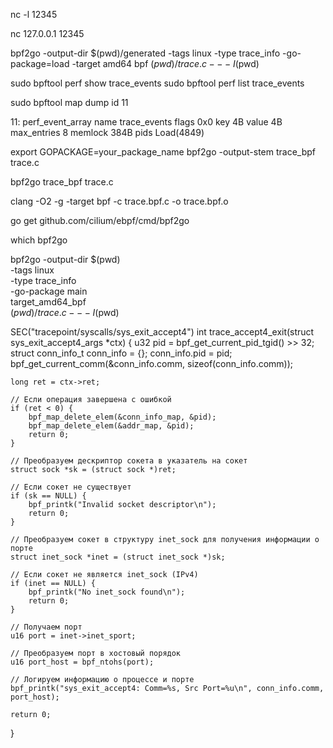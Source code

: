 nc -l 12345

nc 127.0.0.1 12345



bpf2go -output-dir $(pwd)/generated -tags linux -type trace_info -go-package=load -target amd64 bpf $(pwd)/trace.c -- -I$(pwd)


sudo bpftool perf show  trace_events
sudo bpftool perf list  trace_events

sudo bpftool map dump id 11




11: perf_event_array  name trace_events  flags 0x0
        key 4B  value 4B  max_entries 8  memlock 384B
        pids Load(4849)


export GOPACKAGE=your_package_name
bpf2go -output-stem trace_bpf trace.c

bpf2go trace_bpf trace.c



clang -O2 -g -target bpf -c trace.bpf.c -o trace.bpf.o

go get github.com/cilium/ebpf/cmd/bpf2go

which bpf2go


bpf2go -output-dir $(pwd) \
  -tags linux \
  -type trace_info \
  -go-package main \
  target_amd64_bpf \
  $(pwd)/trace.c -- -I$(pwd)


SEC("tracepoint/syscalls/sys_exit_accept4")
int trace_accept4_exit(struct sys_exit_accept4_args *ctx) {
    u32 pid = bpf_get_current_pid_tgid() >> 32;
    struct conn_info_t conn_info = {};
    conn_info.pid = pid;
    bpf_get_current_comm(&conn_info.comm, sizeof(conn_info.comm));

    long ret = ctx->ret;

    // Если операция завершена с ошибкой
    if (ret < 0) {
        bpf_map_delete_elem(&conn_info_map, &pid);
        bpf_map_delete_elem(&addr_map, &pid);
        return 0;
    }

    // Преобразуем дескриптор сокета в указатель на сокет
    struct sock *sk = (struct sock *)ret;

    // Если сокет не существует
    if (sk == NULL) {
        bpf_printk("Invalid socket descriptor\n");
        return 0;
    }

    // Преобразуем сокет в структуру inet_sock для получения информации о порте
    struct inet_sock *inet = (struct inet_sock *)sk;

    // Если сокет не является inet_sock (IPv4)
    if (inet == NULL) {
        bpf_printk("No inet_sock found\n");
        return 0;
    }

    // Получаем порт
    u16 port = inet->inet_sport;

    // Преобразуем порт в хостовый порядок
    u16 port_host = bpf_ntohs(port);

    // Логируем информацию о процессе и порте
    bpf_printk("sys_exit_accept4: Comm=%s, Src Port=%u\n", conn_info.comm, port_host);

    return 0;
}

